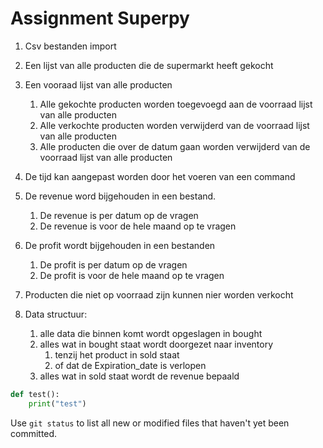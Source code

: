 # Assignment Superpy 

1. Csv bestanden import
2. Een lijst van alle producten die de supermarkt heeft gekocht
3. Een vooraad lijst van alle producten
    1. Alle gekochte producten worden toegevoegd aan de voorraad lijst van alle producten
    2. Alle verkochte producten worden verwijderd van de voorraad lijst van alle producten
    3. Alle producten die over de datum gaan worden verwijderd van de voorraad lijst van alle producten
4. De tijd kan aangepast worden door het voeren van een command
5. De revenue word bijgehouden in een bestand.
    1. De revenue is per datum op de vragen
    2. De revenue is voor de hele maand op te vragen

6. De profit wordt bijgehouden in een bestanden
    1. De profit is per datum op de vragen
    2. De profit is voor de hele maand op te vragen
7. Producten die niet op voorraad zijn kunnen nier worden verkocht

8. Data structuur:
    1. alle data die binnen komt wordt opgeslagen in bought
    2. alles wat in bought staat wordt doorgezet naar inventory
        1. tenzij het product in sold staat
        2. of dat de Expiration_date is verlopen
    3. alles wat in sold staat wordt de revenue bepaald






```python
def test():
    print("test")
```

Use `git status` to list all new or modified files that haven't yet been committed.